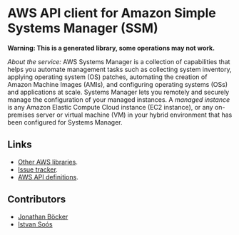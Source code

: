 # AWS API client for Amazon Simple Systems Manager (SSM)

**Warning: This is a generated library, some operations may not work.**

*About the service:*
AWS Systems Manager is a collection of capabilities that helps you automate
management tasks such as collecting system inventory, applying operating
system (OS) patches, automating the creation of Amazon Machine Images
(AMIs), and configuring operating systems (OSs) and applications at scale.
Systems Manager lets you remotely and securely manage the configuration of
your managed instances. A <i>managed instance</i> is any Amazon Elastic
Compute Cloud instance (EC2 instance), or any on-premises server or virtual
machine (VM) in your hybrid environment that has been configured for Systems
Manager.

## Links

- [Other AWS libraries](https://github.com/agilord/aws_client/tree/master/generated).
- [Issue tracker](https://github.com/agilord/aws_client/issues).
- [AWS API definitions](https://github.com/aws/aws-sdk-js/tree/master/apis).

## Contributors

- [Jonathan Böcker](https://github.com/Schwusch)
- [Istvan Soós](https://github.com/isoos)

